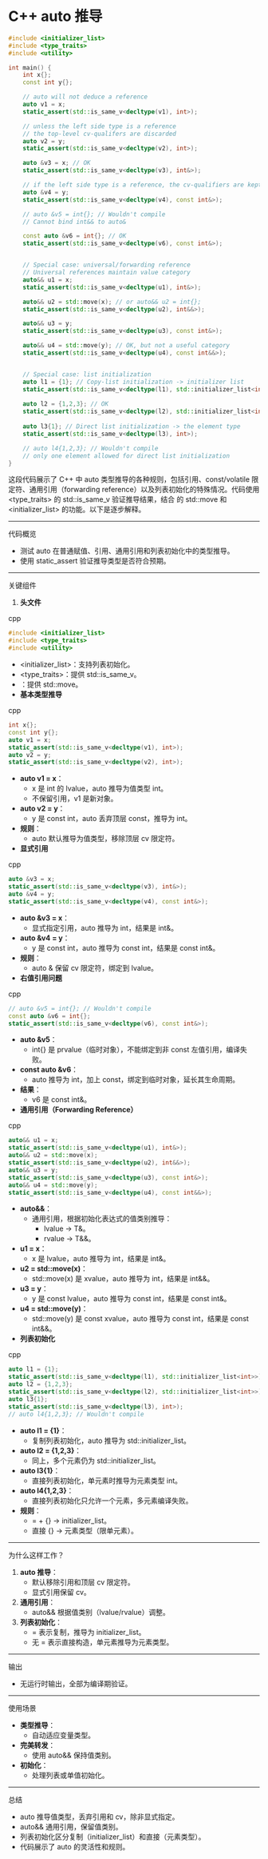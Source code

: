 # C++  auto 推导

```C++
#include <initializer_list>
#include <type_traits>
#include <utility>

int main() {
    int x{};
    const int y{};

    // auto will not deduce a reference
    auto v1 = x;
    static_assert(std::is_same_v<decltype(v1), int>);

    // unless the left side type is a reference
    // the top-level cv-qualifers are discarded
    auto v2 = y;
    static_assert(std::is_same_v<decltype(v2), int>);

    auto &v3 = x; // OK
    static_assert(std::is_same_v<decltype(v3), int&>);

    // if the left side type is a reference, the cv-qualifiers are kept
    auto &v4 = y;
    static_assert(std::is_same_v<decltype(v4), const int&>);

    // auto &v5 = int{}; // Wouldn't compile
    // Cannot bind int&& to auto&

    const auto &v6 = int{}; // OK
    static_assert(std::is_same_v<decltype(v6), const int&>);


    // Special case: universal/forwarding reference
    // Universal references maintain value category
    auto&& u1 = x;
    static_assert(std::is_same_v<decltype(u1), int&>);

    auto&& u2 = std::move(x); // or auto&& u2 = int{};
    static_assert(std::is_same_v<decltype(u2), int&&>);

    auto&& u3 = y;
    static_assert(std::is_same_v<decltype(u3), const int&>);

    auto&& u4 = std::move(y); // OK, but not a useful category
    static_assert(std::is_same_v<decltype(u4), const int&&>);


    // Special case: list initialization
    auto l1 = {1}; // Copy-list initialization -> initializer list
    static_assert(std::is_same_v<decltype(l1), std::initializer_list<int>>);
    
    auto l2 = {1,2,3}; // OK
    static_assert(std::is_same_v<decltype(l2), std::initializer_list<int>>);
    
    auto l3{1}; // Direct list initialization -> the element type
    static_assert(std::is_same_v<decltype(l3), int>);

    // auto l4{1,2,3}; // Wouldn't compile
    // only one element allowed for direct list initialization
}
```

这段代码展示了 C++ 中 auto 类型推导的各种规则，包括引用、const/volatile 限定符、通用引用（forwarding reference）以及列表初始化的特殊情况。代码使用 <type_traits> 的 std::is_same_v 验证推导结果，结合 <utility> 的 std::move 和 <initializer_list> 的功能。以下是逐步解释。

------

代码概览

- 测试 auto 在普通赋值、引用、通用引用和列表初始化中的类型推导。
- 使用 static_assert 验证推导类型是否符合预期。

------

关键组件

1. **头文件**

cpp

```cpp
#include <initializer_list>
#include <type_traits>
#include <utility>
```

- <initializer_list>：支持列表初始化。
- <type_traits>：提供 std::is_same_v。
- <utility>：提供 std::move。
- **基本类型推导**

cpp

```cpp
int x{};
const int y{};
auto v1 = x;
static_assert(std::is_same_v<decltype(v1), int>);
auto v2 = y;
static_assert(std::is_same_v<decltype(v2), int>);
```

- **auto v1 = x**：
  - x 是 int 的 lvalue，auto 推导为值类型 int。
  - 不保留引用，v1 是新对象。
- **auto v2 = y**：
  - y 是 const int，auto 丢弃顶层 const，推导为 int。
- **规则**：
  - auto 默认推导为值类型，移除顶层 cv 限定符。
- **显式引用**

cpp

```cpp
auto &v3 = x;
static_assert(std::is_same_v<decltype(v3), int&>);
auto &v4 = y;
static_assert(std::is_same_v<decltype(v4), const int&>);
```

- **auto &v3 = x**：
  - 显式指定引用，auto 推导为 int，结果是 int&。
- **auto &v4 = y**：
  - y 是 const int，auto 推导为 const int，结果是 const int&。
- **规则**：
  - auto & 保留 cv 限定符，绑定到 lvalue。
- **右值引用问题**

cpp

```cpp
// auto &v5 = int{}; // Wouldn't compile
const auto &v6 = int{};
static_assert(std::is_same_v<decltype(v6), const int&>);
```

- **auto &v5**：
  - int{} 是 prvalue（临时对象），不能绑定到非 const 左值引用，编译失败。
- **const auto &v6**：
  - auto 推导为 int，加上 const，绑定到临时对象，延长其生命周期。
- **结果**：
  - v6 是 const int&。
- **通用引用（Forwarding Reference）**

cpp

```cpp
auto&& u1 = x;
static_assert(std::is_same_v<decltype(u1), int&>);
auto&& u2 = std::move(x);
static_assert(std::is_same_v<decltype(u2), int&&>);
auto&& u3 = y;
static_assert(std::is_same_v<decltype(u3), const int&>);
auto&& u4 = std::move(y);
static_assert(std::is_same_v<decltype(u4), const int&&>);
```

- **auto&&**：
  - 通用引用，根据初始化表达式的值类别推导：
    - lvalue → T&。
    - rvalue → T&&。
- **u1 = x**：
  - x 是 lvalue，auto 推导为 int，结果是 int&。
- **u2 = std::move(x)**：
  - std::move(x) 是 xvalue，auto 推导为 int，结果是 int&&。
- **u3 = y**：
  - y 是 const lvalue，auto 推导为 const int，结果是 const int&。
- **u4 = std::move(y)**：
  - std::move(y) 是 const xvalue，auto 推导为 const int，结果是 const int&&。
- **列表初始化**

cpp

```cpp
auto l1 = {1};
static_assert(std::is_same_v<decltype(l1), std::initializer_list<int>>);
auto l2 = {1,2,3};
static_assert(std::is_same_v<decltype(l2), std::initializer_list<int>>);
auto l3{1};
static_assert(std::is_same_v<decltype(l3), int>);
// auto l4{1,2,3}; // Wouldn't compile
```

- **auto l1 = {1}**：
  - 复制列表初始化，auto 推导为 std::initializer_list<int>。
- **auto l2 = {1,2,3}**：
  - 同上，多个元素仍为 std::initializer_list<int>。
- **auto l3{1}**：
  - 直接列表初始化，单元素时推导为元素类型 int。
- **auto l4{1,2,3}**：
  - 直接列表初始化只允许一个元素，多元素编译失败。
- **规则**：
  - = + {} → initializer_list。
  - 直接 {} → 元素类型（限单元素）。

------

为什么这样工作？

1. **auto 推导**：
   - 默认移除引用和顶层 cv 限定符。
   - 显式引用保留 cv。
2. **通用引用**：
   - auto&& 根据值类别（lvalue/rvalue）调整。
3. **列表初始化**：
   - = 表示复制，推导为 initializer_list。
   - 无 = 表示直接构造，单元素推导为元素类型。

------

输出

- 无运行时输出，全部为编译期验证。

------

使用场景

- **类型推导**：
  - 自动适应变量类型。
- **完美转发**：
  - 使用 auto&& 保持值类别。
- **初始化**：
  - 处理列表或单值初始化。

------

总结

- auto 推导值类型，丢弃引用和 cv，除非显式指定。
- auto&& 通用引用，保留值类别。
- 列表初始化区分复制（initializer_list）和直接（元素类型）。
- 代码展示了 auto 的灵活性和规则。

